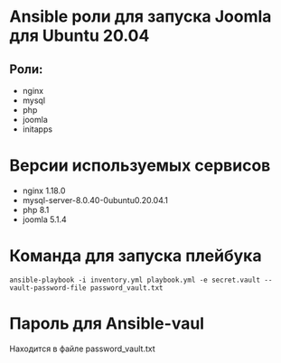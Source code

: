 # Ansible роли для запуска Joomla для Ubuntu 20.04

## Роли:
  - nginx
  - mysql
  - php
  - joomla
  - initapps

# Версии используемых сервисов
- nginx 1.18.0
- mysql-server-8.0.40-0ubuntu0.20.04.1
- php 8.1
- joomla 5.1.4

# Команда для запуска плейбука
`ansible-playbook -i inventory.yml playbook.yml -e secret.vault --vault-password-file password_vault.txt`

# Пароль для Ansible-vaul
Находится в файле password_vault.txt

